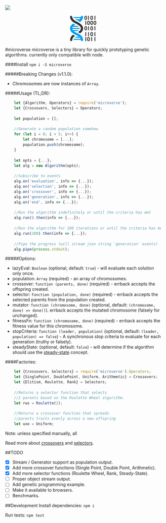 <img src="https://travis-ci.org/muliyul/microverse.svg?branch=master">
<p align="center">
  <img src="logo.png" width="85" height="85"/>
</p>

#microverse
microverse is a tiny library for quickly prototyping genetic algorithms. currently only compatible with node.

####Install
`npm i -S microverse`

#####Breaking Changes (v1.1.0):
* Chromosomes are now instances of `Array`.

#####Usage (TL;DR):

```javascript
    let {Algorithm, Operators} = require('microverse');
    let {Crossovers, Selectors} = Operators;
    
    let population = [];
    
    //Generate a random population somehow
    for (let i = 0; i < 5; i++) {
        let chromosome = [...];
        population.push(chromosome);
    }
    
    let opts = {...};
    let alg = new Algorithm(opts);
    
    //Subscribe to events
    alg.on('evaluation', info => {...});
    alg.on('selection', info => {...});
    alg.on('crossover', info => {...});
    alg.on('generation', info => {...});
    alg.on('end', info => {...});
    
    //Run the algorithm indefinitely or until the criteria has met
    alg.run().then(info => {...});
    
    //Run the algorithm for 100 iterations or until the criteria has met
    alg.run(100).then(info => {...});
    
    //Pipe the progress (will stream json string 'generation' events)
    alg.pipe(process.stdout); 
```

#####Options:
* lazyEval: `Boolean` (optional, default: `true`) - will evaluate each solution only once.
* population: `Array` (required) - an array of chromosomes.
* crossover: `function (parents, done)` (required) - errback accepts the offspring created.
* selector: `function (population, done)` (required) - errback accepts the selected parents from the population created.
* mutator: `function (chromosome, done)` (optional, default: `(chromosome, done) => done()`). errback accepts the mutated chromosome (falsely for unchanged).
* fitnessFn: `function (chromosome, done)` (required) - errback accepts the fitness value for this chromosome.
* stopCriteria: `function (leader, population)` (optional, default: `(leader, population) => false`) - A synchronous stop criteria to evaluate for each generation (truthy or falsely).
* steadyState: (optional, default: `false`) - will determine if the algorithm should use the [steady-state](http://www.obitko.com/tutorials/genetic-algorithms/crossover-mutation.php) concept.

####Factories:
```javascript
    let {Crossovers, Selectors} = require('microverse').Operators;
    let {SinglePoint, DoublePoint, Uniform, Arithmetic} = Crossovers;
    let {Elitism, Roulette, Rank} = Selectors;
    
    //Returns a selector function that selects 
    //2 parents based on the Roulette Wheel algorithm.
    let rws = Roulette(2);
    
    //Returns a crossover function that spreads
    //parents traits evenly across a new offspring
    let uxo = Uniform;
```
Note: unless specified manually, all

Read more about [crossovers](http://www.obitko.com/tutorials/genetic-algorithms/crossover-mutation.php) and [selectors](http://www.obitko.com/tutorials/genetic-algorithms/selection.php). 

##TODO
- [x] Stream / Generator support as population output. 
- [x] Add more crossover functions (Single Point, Double Point, Arithmetic).
- [x] Add more selector functions (Roulette Wheel, Rank, Steady-State).
- [ ] Proper object stream output.
- [ ] Add genetic programming example.
- [ ] Make it available to browsers.
- [ ] Benchmarks.

##Development
Install dependencies: `npm i`

Run tests: `npm test`